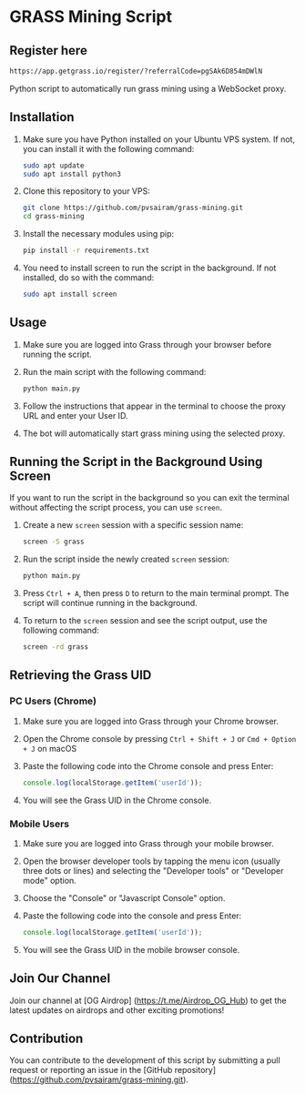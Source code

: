 # GRASS Mining Script

## Register here 

```bash
https://app.getgrass.io/register/?referralCode=pgSAk6D854mDWlN
```

Python script to automatically run grass mining using a WebSocket proxy.

## Installation

1. Make sure you have Python installed on your Ubuntu VPS system. If not, you can install it with the following command:

    ```bash
    sudo apt update
    sudo apt install python3
    ```

2. Clone this repository to your VPS:

    ```bash
    git clone https://github.com/pvsairam/grass-mining.git
    cd grass-mining
    ```

3. Install the necessary modules using pip:

    ```bash
    pip install -r requirements.txt
    ```

4. You need to install screen to run the script in the background. If not installed, do so with the command:

    ```bash
    sudo apt install screen
    ```

## Usage

1. Make sure you are logged into Grass through your browser before running the script.

2. Run the main script with the following command:

    ```bash
    python main.py
    ```

3. Follow the instructions that appear in the terminal to choose the proxy URL and enter your User ID.

4. The bot will automatically start grass mining using the selected proxy.

## Running the Script in the Background Using Screen

If you want to run the script in the background so you can exit the terminal without affecting the script process, you can use `screen`.

1. Create a new `screen` session with a specific session name:

    ```bash
    screen -S grass
    ```

2. Run the script inside the newly created `screen` session:

    ```bash
    python main.py
    ```

3. Press `Ctrl + A`, then press `D` to return to the main terminal prompt. The script will continue running in the background.

4. To return to the `screen` session and see the script output, use the following command:

    ```bash
    screen -rd grass
    ```

## Retrieving the Grass UID

### PC Users (Chrome)

1. Make sure you are logged into Grass through your Chrome browser.

2. Open the Chrome console by pressing `Ctrl + Shift + J` or `Cmd + Option + J` on macOS

3. Paste the following code into the Chrome console and press Enter:

    ```javascript
    console.log(localStorage.getItem('userId'));
    ```

4. You will see the Grass UID in the Chrome console.

### Mobile Users

1. Make sure you are logged into Grass through your mobile browser.
2. Open the browser developer tools by tapping the menu icon (usually three dots or lines) and selecting the "Developer tools" or "Developer mode" option.
3. Choose the "Console" or "Javascript Console" option.
4. Paste the following code into the console and press Enter:

    ```javascript
    console.log(localStorage.getItem('userId'));
    ```
5. You will see the Grass UID in the mobile browser console.

## Join Our Channel

Join our channel at [OG Airdrop] (https://t.me/Airdrop_OG_Hub) to get the latest updates on airdrops and other exciting promotions!

## Contribution

You can contribute to the development of this script by submitting a pull request or reporting an issue in the [GitHub repository] (https://github.com/pvsairam/grass-mining.git).
